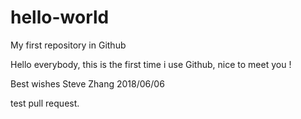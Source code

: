 # hello-world
My first repository in Github

Hello everybody,
this is the first time i use Github,
nice to meet you !

Best wishes
Steve Zhang
2018/06/06

test pull request.
